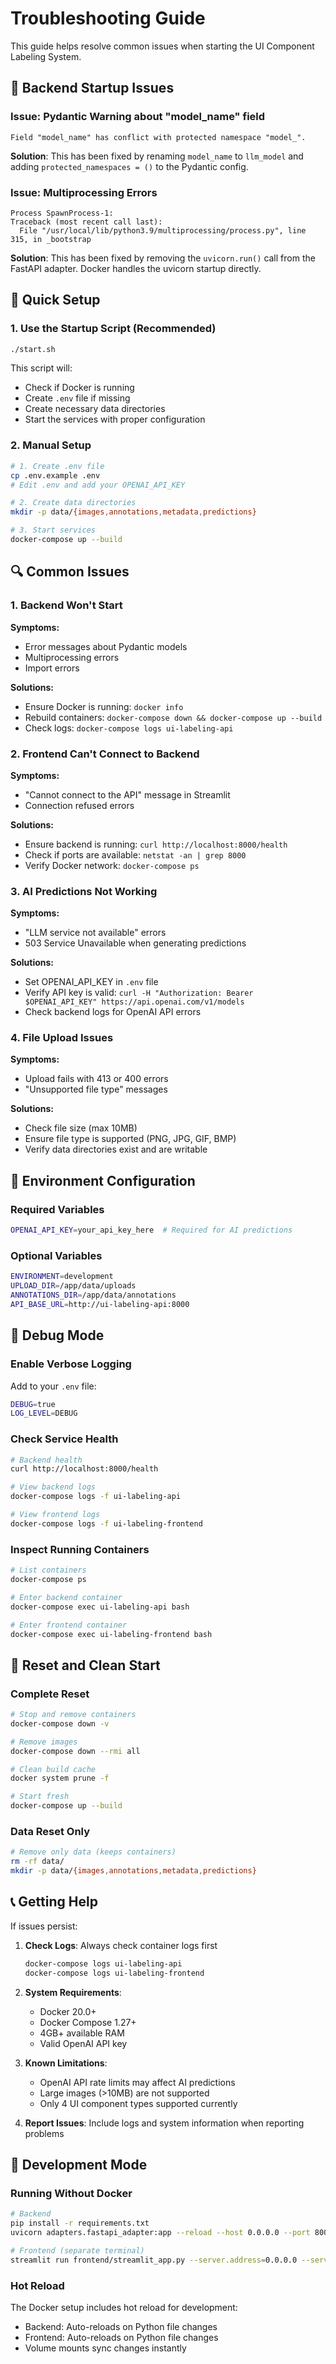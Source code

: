 # Troubleshooting Guide

This guide helps resolve common issues when starting the UI Component Labeling System.

## 🔧 Backend Startup Issues

### Issue: Pydantic Warning about "model_name" field
```
Field "model_name" has conflict with protected namespace "model_".
```

**Solution**: This has been fixed by renaming `model_name` to `llm_model` and adding `protected_namespaces = ()` to the Pydantic config.

### Issue: Multiprocessing Errors
```
Process SpawnProcess-1:
Traceback (most recent call last):
  File "/usr/local/lib/python3.9/multiprocessing/process.py", line 315, in _bootstrap
```

**Solution**: This has been fixed by removing the `uvicorn.run()` call from the FastAPI adapter. Docker handles the uvicorn startup directly.

## 🚀 Quick Setup

### 1. Use the Startup Script (Recommended)
```bash
./start.sh
```

This script will:
- Check if Docker is running
- Create `.env` file if missing
- Create necessary data directories
- Start the services with proper configuration

### 2. Manual Setup
```bash
# 1. Create .env file
cp .env.example .env
# Edit .env and add your OPENAI_API_KEY

# 2. Create data directories
mkdir -p data/{images,annotations,metadata,predictions}

# 3. Start services
docker-compose up --build
```

## 🔍 Common Issues

### 1. Backend Won't Start
**Symptoms:**
- Error messages about Pydantic models
- Multiprocessing errors
- Import errors

**Solutions:**
- Ensure Docker is running: `docker info`
- Rebuild containers: `docker-compose down && docker-compose up --build`
- Check logs: `docker-compose logs ui-labeling-api`

### 2. Frontend Can't Connect to Backend
**Symptoms:**
- "Cannot connect to the API" message in Streamlit
- Connection refused errors

**Solutions:**
- Ensure backend is running: `curl http://localhost:8000/health`
- Check if ports are available: `netstat -an | grep 8000`
- Verify Docker network: `docker-compose ps`

### 3. AI Predictions Not Working
**Symptoms:**
- "LLM service not available" errors
- 503 Service Unavailable when generating predictions

**Solutions:**
- Set OPENAI_API_KEY in `.env` file
- Verify API key is valid: `curl -H "Authorization: Bearer $OPENAI_API_KEY" https://api.openai.com/v1/models`
- Check backend logs for OpenAI API errors

### 4. File Upload Issues
**Symptoms:**
- Upload fails with 413 or 400 errors
- "Unsupported file type" messages

**Solutions:**
- Check file size (max 10MB)
- Ensure file type is supported (PNG, JPG, GIF, BMP)
- Verify data directories exist and are writable

## 📝 Environment Configuration

### Required Variables
```bash
OPENAI_API_KEY=your_api_key_here  # Required for AI predictions
```

### Optional Variables
```bash
ENVIRONMENT=development
UPLOAD_DIR=/app/data/uploads
ANNOTATIONS_DIR=/app/data/annotations
API_BASE_URL=http://ui-labeling-api:8000
```

## 🐛 Debug Mode

### Enable Verbose Logging
Add to your `.env` file:
```bash
DEBUG=true
LOG_LEVEL=DEBUG
```

### Check Service Health
```bash
# Backend health
curl http://localhost:8000/health

# View backend logs
docker-compose logs -f ui-labeling-api

# View frontend logs  
docker-compose logs -f ui-labeling-frontend
```

### Inspect Running Containers
```bash
# List containers
docker-compose ps

# Enter backend container
docker-compose exec ui-labeling-api bash

# Enter frontend container
docker-compose exec ui-labeling-frontend bash
```

## 🔄 Reset and Clean Start

### Complete Reset
```bash
# Stop and remove containers
docker-compose down -v

# Remove images
docker-compose down --rmi all

# Clean build cache
docker system prune -f

# Start fresh
docker-compose up --build
```

### Data Reset Only
```bash
# Remove only data (keeps containers)
rm -rf data/
mkdir -p data/{images,annotations,metadata,predictions}
```

## 📞 Getting Help

If issues persist:

1. **Check Logs**: Always check container logs first
   ```bash
   docker-compose logs ui-labeling-api
   docker-compose logs ui-labeling-frontend
   ```

2. **System Requirements**: 
   - Docker 20.0+
   - Docker Compose 1.27+
   - 4GB+ available RAM
   - Valid OpenAI API key

3. **Known Limitations**:
   - OpenAI API rate limits may affect AI predictions
   - Large images (>10MB) are not supported
   - Only 4 UI component types supported currently

4. **Report Issues**: Include logs and system information when reporting problems

## 🔧 Development Mode

### Running Without Docker
```bash
# Backend
pip install -r requirements.txt
uvicorn adapters.fastapi_adapter:app --reload --host 0.0.0.0 --port 8000

# Frontend (separate terminal)
streamlit run frontend/streamlit_app.py --server.address=0.0.0.0 --server.port=8501
```

### Hot Reload
The Docker setup includes hot reload for development:
- Backend: Auto-reloads on Python file changes
- Frontend: Auto-reloads on Python file changes
- Volume mounts sync changes instantly 